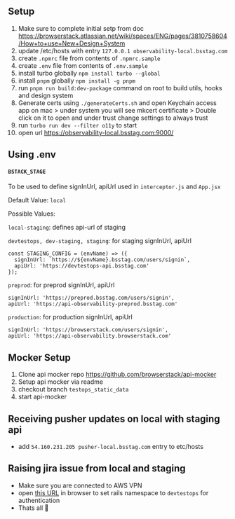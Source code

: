 ## Setup 
1. Make sure to complete initial setp from doc https://browserstack.atlassian.net/wiki/spaces/ENG/pages/3810758604/How+to+use+New+Design+System
2. update /etc/hosts with entry `127.0.0.1 observability-local.bsstag.com`
3. create `.npmrc` file from contents of `.npmrc.sample`
4. create `.env` file from contents of `.env.sample`
6. install turbo globally `npm install turbo --global`
7. install `pnpm` globally `npm install -g pnpm`
8. run `pnpm run build:dev-package` command on root to build utils, hooks and design system
9. Generate certs using `./generateCerts.sh` and open Keychain access app on mac > under system you will see mkcert certificate > Double click on it to open and under trust change settings to always trust 
10. run `turbo run dev --filter o11y` to start
11. open url https://observability-local.bsstag.com:9000/

## Using .env
#### `BSTACK_STAGE`
To be used to define signInUrl, apiUrl used in `interceptor.js` and `App.jsx`

Default Value: `local`

Possible Values: 

`local-staging`: defines api-url of staging

`devtestops, dev-staging, staging`: for staging signInUrl, apiUrl

```
const STAGING_CONFIG = (envName) => ({
  signInUrl: `https://${envName}.bsstag.com/users/signin`,
  apiUrl: 'https://devtestops-api.bsstag.com'
});
```

`preprod`: for preprod signInUrl, apiUrl
```
signInUrl: 'https://preprod.bsstag.com/users/signin',
apiUrl: 'https://api-observability-preprod.bsstag.com'
```

`production`: for production signInUrl, apiUrl
```
signInUrl: 'https://browserstack.com/users/signin',
apiUrl: 'https://api-observability.browserstack.com'
```

## Mocker Setup

1. Clone api mocker repo https://github.com/browserstack/api-mocker
2. Setup api mocker via readme
3. checkout branch `testops_static_data`
4. start api-mocker

## Receiving pusher updates on local with staging api
- add `54.160.231.205 pusher-local.bsstag.com` entry to etc/hosts

## Raising jira issue from local and staging
- Make sure you are connected to AWS VPN
- open [this URL](https://integrations-preprod.bsstag.com/request/set-railsapp-host?namespace=devtestops) in browser to set rails namespace to `devtestops` for authentication
- Thats all  🎉
